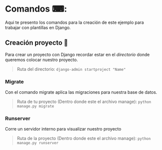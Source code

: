 # Comandos ⌨:
Aqui te presento los comandos para la creación de este ejemplo para trabajar con plantillas en Django.

## Creación proyecto 🐍
Para crear un proyecto con Django recordar estar en el _directorio_ donde queremos colocar nuestro proyecto.
> Ruta del directorio: `django-admin startproject "Name"`

### Migrate
Con el comando migrate aplica las migraciones para nuestra base de datos.
> Ruta de tu proyecto (Dentro donde este el archivo manage):
> `python manage.py migrate`

### Runserver
Corre un servidor interno para visualizar nuestro proyecto
> Ruta de la proyecto (Dentro donde este el archivo manage):
`python manage.py runserver`